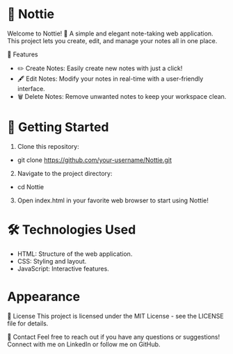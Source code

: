 # 📝 Nottie

Welcome to Nottie! 🎉 A simple and elegant note-taking web application. This project lets you create, edit, and manage your notes all in one place.

🌟 Features
  - ✏️ Create Notes: Easily create new notes with just a click!
  - 🖋️ Edit Notes: Modify your notes in real-time with a user-friendly interface.
  - 🗑️ Delete Notes: Remove unwanted notes to keep your workspace clean.


# 🚀 Getting Started
1. Clone this repository:
  - git clone https://github.com/your-username/Nottie.git
2. Navigate to the project directory:
  - cd Nottie
3. Open index.html in your favorite web browser to start using Nottie!


# 🛠️ Technologies Used
  - HTML: Structure of the web application.
  - CSS: Styling and layout.
  - JavaScript: Interactive features.



# Appearance 



📄 License
This project is licensed under the MIT License - see the LICENSE file for details.

💬 Contact
Feel free to reach out if you have any questions or suggestions!
Connect with me on LinkedIn or follow me on GitHub.

